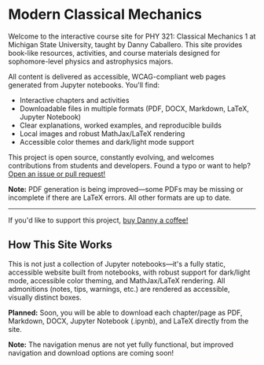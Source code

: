 # Modern Classical Mechanics

Welcome to the interactive course site for PHY 321: Classical Mechanics 1 at Michigan State University, taught by Danny Caballero. This site provides book-like resources, activities, and course materials designed for sophomore-level physics and astrophysics majors.

All content is delivered as accessible, WCAG-compliant web pages generated from Jupyter notebooks. You'll find:

- Interactive chapters and activities
- Downloadable files in multiple formats (PDF, DOCX, Markdown, LaTeX, Jupyter Notebook)
- Clear explanations, worked examples, and reproducible builds
- Local images and robust MathJax/LaTeX rendering
- Accessible color themes and dark/light mode support

This project is open source, constantly evolving, and welcomes contributions from students and developers. Found a typo or want to help? [Open an issue or pull request!](https://github.com/dannycab/modern-classical-mechanics)

**Note:** PDF generation is being improved—some PDFs may be missing or incomplete if there are LaTeX errors. All other formats are up to date.

---

If you'd like to support this project, [buy Danny a coffee!](https://buymeacoffee.com/dannycab)

## How This Site Works

This is not just a collection of Jupyter notebooks—it's a fully static, accessible website built from notebooks, with robust support for dark/light mode, accessible color theming, and MathJax/LaTeX rendering. All admonitions (notes, tips, warnings, etc.) are rendered as accessible, visually distinct boxes.

**Planned:** Soon, you will be able to download each chapter/page as PDF, Markdown, DOCX, Jupyter Notebook (.ipynb), and LaTeX directly from the site.

**Note:** The navigation menus are not yet fully functional, but improved navigation and download options are coming soon!
